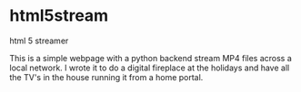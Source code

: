 # html5stream
html 5 streamer 

This is a simple webpage with a python backend stream MP4 files across a local network.  I wrote it to do a digital fireplace at the holidays and have all the TV's in the house running it from a home portal.

